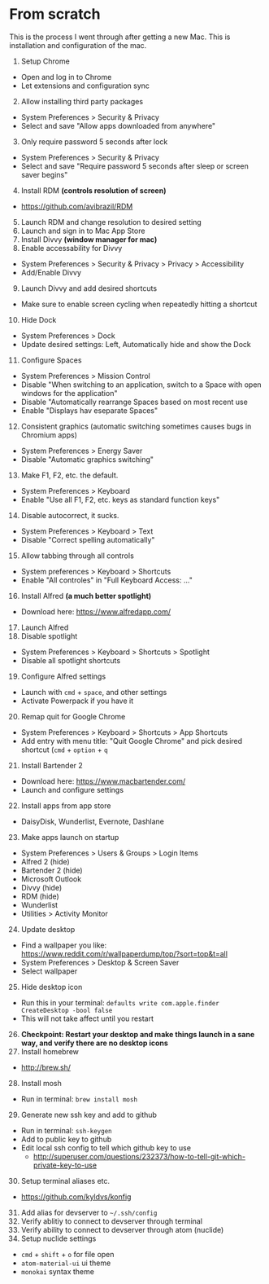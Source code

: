 # From scratch

This is the process I went through after getting a new Mac. This is installation and configuration of the mac.

1. Setup Chrome
  - Open and log in to Chrome
  - Let extensions and configuration sync
2. Allow installing third party packages
  - System Preferences > Security & Privacy
  - Select and save "Allow apps downloaded from anywhere"
3. Only require password 5 seconds after lock
  - System Preferences > Security & Privacy
  - Select and save "Require password 5 seconds after sleep or screen saver begins"
4. Install RDM __(controls resolution of screen)__
  - https://github.com/avibrazil/RDM
5. Launch RDM and change resolution to desired setting
6. Launch and sign in to Mac App Store
7. Install Divvy __(window manager for mac)__
8. Enable accessability for Divvy
  - System Preferences > Security & Privacy > Privacy > Accessibility
  - Add/Enable Divvy
9. Launch Divvy and add desired shortcuts
  - Make sure to enable screen cycling when repeatedly hitting a shortcut
10. Hide Dock
  - System Preferences > Dock
  - Update desired settings: Left, Automatically hide and show the Dock
11. Configure Spaces
  - System Preferences > Mission Control
  - Disable "When switching to an application, switch to a Space with open windows for the application"
  - Disable "Automatically rearrange Spaces based on most recent use
  - Enable "Displays hav eseparate Spaces"
12. Consistent graphics (automatic switching sometimes causes bugs in Chromium apps)
  - System Preferences > Energy Saver
  - Disable "Automatic graphics switching"
13. Make F1, F2, etc. the default.
  - System Preferences > Keyboard
  - Enable "Use all F1, F2, etc. keys as standard function keys"
14. Disable autocorrect, it sucks.
  - System Preferences > Keyboard > Text
  - Disable "Correct spelling automatically"
15. Allow tabbing through all controls
  - System preferences > Keyboard > Shortcuts
  - Enable "All controles" in "Full Keyboard Access: ..."
16. Install Alfred __(a much better spotlight)__
  - Download here: https://www.alfredapp.com/
17. Launch Alfred
18. Disable spotlight
  - System Preferences > Keyboard > Shortcuts > Spotlight
  - Disable all spotlight shortcuts
19. Configure Alfred settings
  - Launch with `cmd` + `space`, and other settings
  - Activate Powerpack if you have it
20. Remap quit for Google Chrome
  - System Preferences > Keyboard > Shortcuts > App Shortcuts
  - Add entry with menu title: "Quit Google Chrome" and pick desired shortcut (`cmd` + `option` + `q`
21. Install Bartender 2
  - Download here: https://www.macbartender.com/
  - Launch and configure settings
22. Install apps from app store
  - DaisyDisk, Wunderlist, Evernote, Dashlane
23. Make apps launch on startup
  - System Preferences > Users & Groups > Login Items
  - Alfred 2 (hide)
  - Bartender 2 (hide)
  - Microsoft Outlook
  - Divvy (hide)
  - RDM (hide)
  - Wunderlist
  - Utilities > Activity Monitor
24. Update desktop
  - Find a wallpaper you like: https://www.reddit.com/r/wallpaperdump/top/?sort=top&t=all
  - System Preferences > Desktop & Screen Saver
  - Select wallpaper
25. Hide desktop icon
  - Run this in your terminal: `defaults write com.apple.finder CreateDesktop -bool false`
  - This will not take affect until you restart
26. **Checkpoint: Restart your desktop and make things launch in a sane way, and verify there are no desktop icons**
27. Install homebrew
  - http://brew.sh/
28. Install mosh
  - Run in terminal: `brew install mosh`
29. Generate new ssh key and add to github
  - Run in terminal: `ssh-keygen`
  - Add to public key to github
  - Edit local ssh config to tell which github key to use
    - http://superuser.com/questions/232373/how-to-tell-git-which-private-key-to-use
30. Setup terminal aliases etc.
  - https://github.com/kyldvs/konfig
31. Add alias for devserver to `~/.ssh/config`
32. Verify ablitiy to connect to devserver through terminal
33. Verify ability to connect to devserver through atom (nuclide)
34. Setup nuclide settings
  - `cmd` + `shift` + `o` for file open
  - `atom-material-ui` ui theme
  - `monokai` syntax theme
